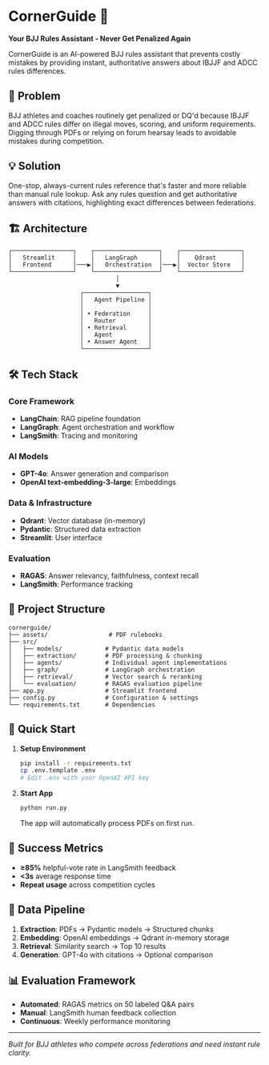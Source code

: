 # CornerGuide 🥋

**Your BJJ Rules Assistant - Never Get Penalized Again**

CornerGuide is an AI-powered BJJ rules assistant that prevents costly mistakes by providing instant, authoritative answers about IBJJF and ADCC rules differences.

## 🎯 Problem

BJJ athletes and coaches routinely get penalized or DQ'd because IBJJF and ADCC rules differ on illegal moves, scoring, and uniform requirements. Digging through PDFs or relying on forum hearsay leads to avoidable mistakes during competition.

## 💡 Solution

One-stop, always-current rules reference that's faster and more reliable than manual rule lookup. Ask any rules question and get authoritative answers with citations, highlighting exact differences between federations.

## 🏗️ Architecture

```
┌─────────────────┐    ┌──────────────────┐    ┌─────────────────┐
│   Streamlit     │    │   LangGraph      │    │    Qdrant       │
│   Frontend      │───▶│   Orchestration  │───▶│  Vector Store   │
└─────────────────┘    └──────────────────┘    └─────────────────┘
                              │
                              ▼
                    ┌──────────────────┐
                    │   Agent Pipeline │
                    │                  │
                    │ • Federation     │
                    │   Router         │
                    │ • Retrieval      │
                    │   Agent          │
                    │ • Answer Agent   │
                    └──────────────────┘
```

## 🛠️ Tech Stack

### Core Framework
- **LangChain**: RAG pipeline foundation
- **LangGraph**: Agent orchestration and workflow
- **LangSmith**: Tracing and monitoring

### AI Models
- **GPT-4o**: Answer generation and comparison
- **OpenAI text-embedding-3-large**: Embeddings

### Data & Infrastructure
- **Qdrant**: Vector database (in-memory)
- **Pydantic**: Structured data extraction
- **Streamlit**: User interface

### Evaluation
- **RAGAS**: Answer relevancy, faithfulness, context recall
- **LangSmith**: Performance tracking

## 📁 Project Structure

```
cornerguide/
├── assets/                 # PDF rulebooks
├── src/
│   ├── models/            # Pydantic data models
│   ├── extraction/        # PDF processing & chunking
│   ├── agents/            # Individual agent implementations
│   ├── graph/             # LangGraph orchestration
│   ├── retrieval/         # Vector search & reranking
│   └── evaluation/        # RAGAS evaluation pipeline
├── app.py                 # Streamlit frontend
├── config.py              # Configuration & settings
└── requirements.txt       # Dependencies
```

## 🚀 Quick Start

1. **Setup Environment**
   ```bash
   pip install -r requirements.txt
   cp .env.template .env
   # Edit .env with your OpenAI API key
   ```

2. **Start App**
   ```bash
   python run.py
   ```
   The app will automatically process PDFs on first run.

## 🎯 Success Metrics

- **≥85%** helpful-vote rate in LangSmith feedback
- **<3s** average response time
- **Repeat usage** across competition cycles

## 🔄 Data Pipeline

1. **Extraction**: PDFs → Pydantic models → Structured chunks
2. **Embedding**: OpenAI embeddings → Qdrant in-memory storage
3. **Retrieval**: Similarity search → Top 10 results
4. **Generation**: GPT-4o with citations → Optional comparison

## 📊 Evaluation Framework

- **Automated**: RAGAS metrics on 50 labeled Q&A pairs
- **Manual**: LangSmith human feedback collection
- **Continuous**: Weekly performance monitoring

---

*Built for BJJ athletes who compete across federations and need instant rule clarity.*
